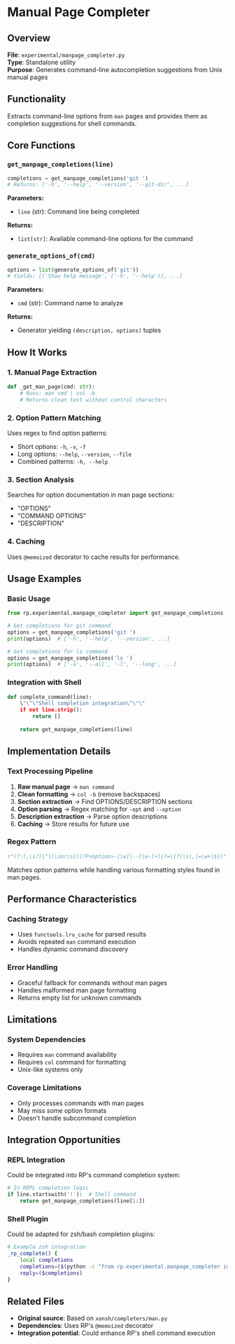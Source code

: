 # Manual Page Completer

## Overview
**File**: `experimental/manpage_completer.py`  
**Type**: Standalone utility  
**Purpose**: Generates command-line autocompletion suggestions from Unix manual pages

## Functionality
Extracts command-line options from `man` pages and provides them as completion suggestions for shell commands.

## Core Functions

### `get_manpage_completions(line)`
```python
completions = get_manpage_completions('git ')
# Returns: ['-h', '--help', '--version', '--git-dir', ...]
```

**Parameters:**
- `line` (str): Command line being completed

**Returns:**
- `list[str]`: Available command-line options for the command

### `generate_options_of(cmd)`
```python
options = list(generate_options_of('git'))
# Yields: [('Show help message', ('-h', '--help')), ...]
```

**Parameters:**
- `cmd` (str): Command name to analyze

**Returns:**
- Generator yielding `(description, options)` tuples

## How It Works

### 1. Manual Page Extraction
```python
def _get_man_page(cmd: str):
    # Runs: man cmd | col -b
    # Returns clean text without control characters
```

### 2. Option Pattern Matching
Uses regex to find option patterns:
- Short options: `-h`, `-v`, `-f`
- Long options: `--help`, `--version`, `--file`
- Combined patterns: `-h, --help`

### 3. Section Analysis
Searches for option documentation in man page sections:
- "OPTIONS"
- "COMMAND OPTIONS"  
- "DESCRIPTION"

### 4. Caching
Uses `@memoized` decorator to cache results for performance.

## Usage Examples

### Basic Usage
```python
from rp.experimental.manpage_completer import get_manpage_completions

# Get completions for git command
options = get_manpage_completions('git ')
print(options)  # ['-h', '--help', '--version', ...]

# Get completions for ls command
options = get_manpage_completions('ls ')  
print(options)  # ['-a', '--all', '-l', '--long', ...]
```

### Integration with Shell
```python
def complete_command(line):
    \"\"\"Shell completion integration\"\"\"
    if not line.strip():
        return []
    
    return get_manpage_completions(line)
```

## Implementation Details

### Text Processing Pipeline
1. **Raw manual page** → `man command`
2. **Clean formatting** → `col -b` (remove backspaces)
3. **Section extraction** → Find OPTIONS/DESCRIPTION sections
4. **Option parsing** → Regex matching for `-opt` and `--option`
5. **Description extraction** → Parse option descriptions
6. **Caching** → Store results for future use

### Regex Pattern
```python
r"(?:(,\s?)|^|(\sor\s))(?P<option>-[\w]|--[\w-]+)(?=\[?(\s|,|=\w+|$))"
```
Matches option patterns while handling various formatting styles found in man pages.

## Performance Characteristics

### Caching Strategy
- Uses `functools.lru_cache` for parsed results
- Avoids repeated `man` command execution
- Handles dynamic command discovery

### Error Handling
- Graceful fallback for commands without man pages
- Handles malformed man page formatting
- Returns empty list for unknown commands

## Limitations

### System Dependencies
- Requires `man` command availability
- Requires `col` command for formatting
- Unix-like systems only

### Coverage Limitations
- Only processes commands with man pages
- May miss some option formats
- Doesn't handle subcommand completion

## Integration Opportunities

### REPL Integration
Could be integrated into RP's command completion system:
```python
# In REPL completion logic
if line.startswith('!'):  # Shell command
    return get_manpage_completions(line[1:])
```

### Shell Plugin
Could be adapted for zsh/bash completion plugins:
```bash
# Example zsh integration
_rp_complete() {
    local completions
    completions=($(python -c "from rp.experimental.manpage_completer import get_manpage_completions; print(' '.join(get_manpage_completions('$words')))"))
    reply=($completions)
}
```

## Related Files
- **Original source**: Based on `xonsh/completers/man.py`
- **Dependencies**: Uses RP's `@memoized` decorator
- **Integration potential**: Could enhance RP's shell command execution